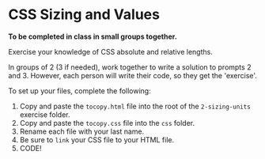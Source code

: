 # CSS Sizing and Values

**To be completed in class in small groups together.**

Exercise your knowledge of CSS absolute and relative lengths.

In groups of 2 (3 if needed), work together to write a solution to prompts 2 and 3. However, each person will write their code, so they get the 'exercise'.

To set up your files, complete the following:

1. Copy and paste the `tocopy.html` file into the root of the `2-sizing-units` exercise folder.
2. Copy and paste the `tocopy.css` file into the `css` folder.
3. Rename each file with your last name.
4. Be sure to `link` your CSS file to your HTML file.
5. CODE!